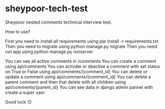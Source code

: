 # sheypoor-tech-test
Sheypoor nested comments technical interview test.

How to use?

First you need to install all requirements using pip install -r requirements.txt
Then you need to migrate using python manage.py migrate
Then you need run app using python manage.py runserver



You can see all active comments in /comments
You can create a comment using api/comments
You can activate or deactive a comment with set status on True or False using api/comments/{comment_id}
You can delete or update a comment using api/comments/{comment_id}
You can delete a parent comment and then that delete with all children using api/comments/{parent_id}
You can see data in django admin pannel with create a super user.

Good luck :D
